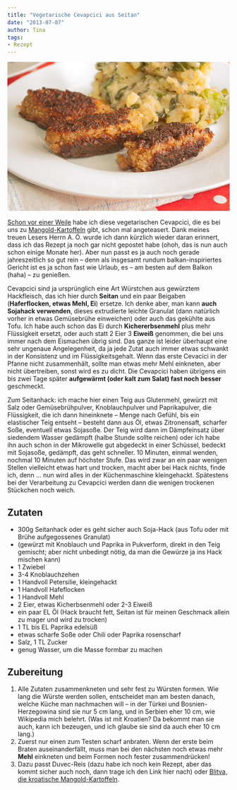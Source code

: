 ```yaml
---
title: "Vegetarische Cevapcici aus Seitan"
date: "2013-07-07" 
author: Tina
tags:
- Rezept
---
```


[![cevapcici](images/cevapcici.jpg)](http://apfeleimer.files.wordpress.com/2013/07/cevapcici.jpg)

[Schon vor einer Weile](http://apfeleimer.wordpress.com/2012/07/22/kohlrabitaler-mit-sesampanade-kartoffelbrei-und-joghurtdipp/ "Kohlrabitaler mit Sesampanade, Kartoffelbrei und Joghurtdipp") habe ich diese vegetarischen Cevapcici, die es bei uns zu [Mangold-Kartoffeln](http://apfeleimer.wordpress.com/2012/03/22/kroatisch/ "Blitva, Kroatische Mangoldkartoffeln") gibt, schon mal angeteasert. Dank meines treuen Lesers Herrn A. Ö. wurde ich dann kürzlich wieder daran erinnert, dass ich das Rezept ja noch gar nicht gepostet habe (ohoh, das is nun auch schon einige Monate her). Aber nun passt es ja auch noch gerade jahreszeitlich so gut rein – denn als insgesamt rundum balkan-inspiriertes Gericht ist es ja schon fast wie Urlaub, es – am besten auf dem Balkon (haha) – zu genießen.

Cevapcici sind ja ursprünglich eine Art Würstchen aus gewürztem Hackfleisch, das ich hier durch **Seitan** und ein paar Beigaben (**Haferflocken, etwas Mehl, Ei**) ersetze. Ich denke aber, man kann **auch Sojahack verwenden**, dieses extrudierte leichte Granulat (dann natürlich vorher in etwas Gemüsebrühe einweichen) oder auch das gekühlte aus Tofu. Ich habe auch schon das Ei durch **Kichererbsenmehl** plus mehr Flüssigkeit ersetzt, oder auch statt 2 Eier 3 **Eiweiß** genommen, die bei uns immer nach dem Eismachen übrig sind. Das ganze ist leider überhaupt eine sehr ungenaue Angelegenheit, da ja jede Zutat auch immer etwas schwankt in der Konsistenz und im Flüssigkeitsgehalt. Wenn das erste Cevacici in der Pfanne nicht zusammenhält, sollte man etwas mehr Mehl einkneten, aber nicht übertreiben, sonst wird es zu dicht. Die Cevapcici haben übrigens ein bis zwei Tage später **aufgewärmt (oder kalt zum Salat) fast noch besser** geschmeckt.

Zum Seitanhack: ich mache hier einen Teig aus Glutenmehl, gewürzt mit Salz oder Gemüsebrühpulver, Knoblauchpulver und Paprikapulver, die Flüssigkeit, die ich dann hineinknete – Menge nach Gefühl, bis ein elastischer Teig entseht – besteht dann aus Öl, etwas Zitronensaft, scharfer Soße, eventuell etwas Sojasoße. Der Teig wird dann im Dämpfeinsatz über siedendem Wasser gedämpft (halbe Stunde sollte reichen) oder ich habe ihn auch schon in der Mikrowelle gut abgedeckt in einer Schüssel, bedeckt mit Sojasoße, gedämpft, das geht schneller. 10 Minuten, einmal wenden, nochmal 10 Minuten auf höchster Stufe. Das wird zwar an ein paar wenigen Stellen vielleicht etwas hart und trocken, macht aber bei Hack nichts, finde ich, denn ... nun wird alles in der Küchenmaschine kleingehackt. Spätestens bei der Verarbeitung zu Cevapcici werden dann die wenigen trockenen Stückchen noch weich.

## Zutaten

- 300g Seitanhack oder es geht sicher auch Soja-Hack (aus Tofu oder mit Brühe aufgegossenes Granulat)
- (gewürzt mit Knoblauch und Paprika in Pukverform, direkt in den Teig gemischt; aber nicht unbedingt nötig, da man die Gewürze ja ins Hack mischen kann)
- 1 Zwiebel
- 3-4 Knoblauchzehen
- 1 Handvoll Petersilie, kleingehackt
- 1 Handvoll Hafeflocken
- 1 Handvoll Mehl
- 2 Eier, etwas Kicherbsenmehl oder 2-3 Eiweiß
- ein paar EL Öl (Hack braucht fett, Seitan ist für meinen Geschmack allein zu mager und wird zu trocken)
- 1 TL bis EL Paprika edelsüß
- etwas scharfe Soße oder Chili oder Paprika rosenscharf
- Salz, 1 TL Zucker
- genug Wasser, um die Masse formbar zu machen

## Zubereitung

1. Alle Zutaten zusammenkneten und sehr fest zu Würsten formen. Wie lang die Würste werden sollen, entscheidet man am besten danach, welche Küche man nachmachen will – in der Türkei und Bosnien-Herzegowina sind sie nur 5 cm lang, und in Serbien eher 10 cm, wie Wikipedia mich belehrt. (Was ist mit Kroatien? Da bekommt man sie auch, kann ich bezeugen, und ich glaube sie sind da auch eher 10 cm lang.)
2. Zuerst nur einen zum Testen scharf anbraten. Wenn der erste beim Braten auseinanderfällt, muss man bei den nächsten noch etwas mehr **Mehl** einkneten und beim Formen noch fester zusammendrücken!
3. Dazu passt Duvec-Reis (dazu habe ich noch kein Rezept, aber das kommt sicher auch noch, dann trage ich den Link hier nach) oder [Blitva, die kroatische Mangold-Kartoffeln](http://apfeleimer.wordpress.com/2012/03/22/kroatisch/ "Blitva, Kroatische Mangoldkartoffeln").
